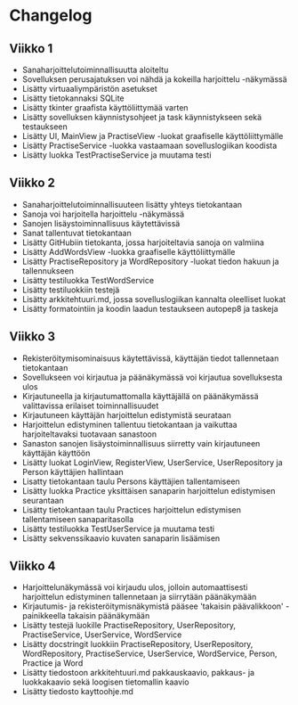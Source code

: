 # Changelog

## Viikko 1

- Sanaharjoittelutoiminnallisuutta aloiteltu
- Sovelluksen perusajatuksen voi nähdä ja kokeilla harjoittelu -näkymässä
- Lisätty virtuaaliympäristön asetukset
- Lisätty tietokannaksi SQLite
- Lisätty tkinter graafista käyttöliittymää varten
- Lisätty sovelluksen käynnistysohjeet ja task käynnistykseen sekä testaukseen
- Lisätty UI, MainView ja PractiseView -luokat graafiselle käyttöliittymälle
- Lisätty PractiseService -luokka vastaamaan sovelluslogiikan koodista
- Lisätty luokka TestPractiseService ja muutama testi

## Viikko 2

- Sanaharjoittelutoiminnallisuuteen lisätty yhteys tietokantaan
- Sanoja voi harjoitella harjoittelu -näkymässä
- Sanojen lisäystoiminnallisuus käytettävissä
- Sanat tallentuvat tietokantaan
- Lisätty GitHubiin tietokanta, jossa harjoiteltavia sanoja on valmiina
- Lisätty AddWordsView -luokka graafiselle käyttöliittymälle
- Lisätty PractiseRepository ja WordRepository -luokat tiedon hakuun ja tallennukseen
- Lisätty testiluokka TestWordService
- Lisätty testiluokkiin testejä
- Lisätty arkkitehtuuri.md, jossa sovelluslogiikan kannalta oleelliset luokat
- Lisätty formatointiin ja koodin laadun testaukseen autopep8 ja taskeja

## Viikko 3

- Rekisteröitymisominaisuus käytettävissä, käyttäjän tiedot tallennetaan tietokantaan
- Sovellukseen voi kirjautua ja päänäkymässä voi kirjautua sovelluksesta ulos
- Kirjautuneella ja kirjautumattomalla käyttäjällä on päänäkymässä valittavissa erilaiset toiminnallisuudet
- Kirjautuneen käyttäjän harjoittelun edistymistä seurataan
- Harjoittelun edistyminen tallentuu tietokantaan ja vaikuttaa harjoiteltavaksi tuotavaan sanastoon
- Sanaston sanojen lisäystoiminnallisuus siirretty vain kirjautuneen käyttäjän käyttöön
- Lisätty luokat LoginView, RegisterView, UserService, UserRepository ja Person käyttäjien hallintaan
- Lisatty tietokantaan taulu Persons käyttäjien tallentamiseen
- Lisätty luokka Practice yksittäisen sanaparin harjoittelun edistymisen seurantaan
- Lisätty tietokantaan taulu Practices harjoittelun edistymisen tallentamiseen sanaparitasolla
- Lisätty testiluokka TestUserService ja muutama testi
- Lisätty sekvenssikaavio kuvaten sanaparin lisäämisen

## Viikko 4

- Harjoittelunäkymässä voi kirjaudu ulos, jolloin automaattisesti harjoittelun edistyminen tallennetaan ja siirrytään päänäkymään
- Kirjautumis- ja rekisteröitymisnäkymistä pääsee 'takaisin päävalikkoon' -painikkeella takaisin päänäkymään
- Lisätty testejä luokille PractiseRepository, UserRepository, PractiseService, UserService, WordService
- Lisätty docstringit luokkiin PractiseRepository, UserRepository, WordRepository, PractiseService, UserService, WordService, Person, Practice ja Word
- Lisätty tiedostoon arkkitehtuuri.md pakkauskaavio, pakkaus- ja luokkakaavio sekä loogisen tietomallin kaavio
- Lisätty tiedosto kayttoohje.md

